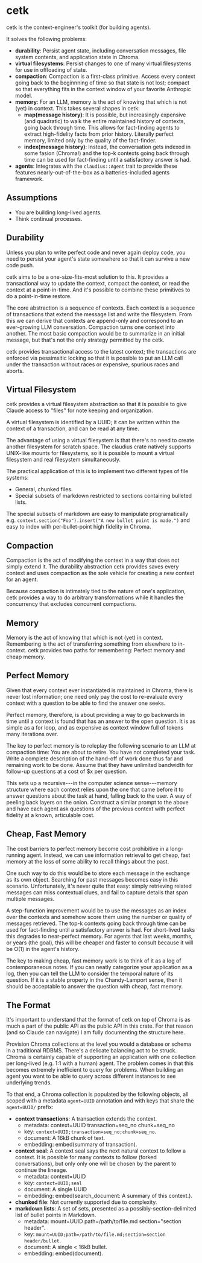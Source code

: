 # cetk

cetk is the context-engineer's toolkit (for building agents).

It solves the following problems:
- **durability**:  Persist agent state, including conversation messages, file system contents, and
  application state in Chroma.
- **virtual filesystems**:  Persist changes to one of many virtual filesystems for use in offloading
  of state.
- **compaction**:  Compaction is a first-class primitive.  Access every context going back to the
  beginnning of time so that state is not lost; compact so that everything fits in the context
  window of your favorite Anthropic model.
- **memory**:  For an LLM, memory is the act of knowing that which is not (yet) in context.  This
  takes several shapes in cetk:
  - **map(message history)**:  It is possible, but increasingly expensive (and quadratic) to walk
    the entire maintained history of contexts, going back through time.  This allows for
    fact-finding agents to extract high-fidelity facts from prior history.  Literally perfect
    memory, limited only by the quality of the fact-finder.
  - **index(message history)**:  Instead, the conversation gets indexed in some fasion (Chroma!) and
    the top-k contexts going back through time can be used for fact-finding until a satisfactory
    answer is had.
- **agents**:  Integrates with the `claudius::Agent` trait to provide these features
  nearly-out-of-the-box as a batteries-included agents framework.

## Assumptions

- You are building long-lived agents.
- Think continual processes.

## Durability

Unless you plan to write perfect code and never again deploy code, you need to persist your agent's
state somewhere so that it can survive a new code push.

cetk aims to be a one-size-fits-most solution to this.  It provides a transactional way to update
the context, compact the context, or read the context at a point-in-time.  And it's possible to
combine these primitives to do a point-in-time restore.

The core abstraction is a sequence of contexts.  Each context is a sequence of transactions that
extend the message list and write the filesystem.  From this we can derive that contexts are
append-only and correspond to an ever-growing LLM conversation.  Compaction turns one context into
another.  The most basic compaction would be to summarize in an initial message, but that's not the
only strategy permitted by the cetk.

cetk provides transactional access to the latest context; the transactions are enforced via
pessimsitic locking so that it is possible to put an LLM call under the transaction without races or
expensive, spurious races and aborts.

## Virtual Filesystem

cetk provides a virtual filesystem abstraction so that it is possible to give Claude access to
"files" for note keeping and organization.

A virtual filesystem is identified by a UUID; it can be written within the context of a transaction,
and can be read at any time.

The advantage of using a virtual filesystem is that there's no need to create another filesystem for
scratch space.  The claudius crate natively supports UNIX-like mounts for filesystems, so it is
possible to mount a virtual filesystem and real filesystem simultaneously.

The practical application of this is to implement two different types of file systems:
- General, chunked files.
- Special subsets of markdown restricted to sections containing bulleted lists.

The special subsets of markdown are easy to manipulate programatically e.g.
`context.section("Foo").insert("A new bullet point is made.")` and easy to index with
per-bullet-point high fidelity in Chroma.

## Compaction

Compaction is the act of modifying the context in a way that does not simply extend it.  The
durability abstraction cetk provides saves every context and uses compaction as the sole vehicle for
creating a new context for an agent.

Because compaction is intimately tied to the nature of one's application, cetk provides a way to do
arbitrary transformations while it handles the concurrency that excludes concurrent compactions.

## Memory

Memory is the act of knowing that which is not (yet) in context.  Remembering is the act of
transferring something from elsewhere to in-context.  cetk provides two paths for remembering:
Perfect memory and cheap memory.

## Perfect Memory

Given that every context ever instantiated is maintained in Chroma, there is never lost information;
one need only pay the cost to re-evaluate every context with a question to be able to find the
answer one seeks.

Perfect memory, therefore, is about providing a way to go backwards in time until a context is found
that has an answer to the open question.  It is as simple as a for loop, and as expensive as context
window full of tokens many iterations over.

The key to perfect memory is to roleplay the following scenario to an LLM at compaction time:  You
are about to retire.  You have not completed your task.  Write a complete description of the
hand-off of work done thus far and remaining work to be done.  Assume that they have unlimited
bandwidth for follow-up questions at a cost of $x per question.

This sets up a recursive---in the computer science sense---memory structure where each context
relies upon the one that came before it to answer questions about the task at hand, falling back to
the user.  A way of peeling back layers on the onion.  Construct a similar prompt to the above and
have each agent ask questions of the previous context with perfect fidelity at a known, articulable
cost.

## Cheap, Fast Memory

The cost barriers to perfect memory become cost prohibitive in a long-running agent.  Instead, we
can use information retrieval to get cheap, fast memory at the loss of some ability to recall things
about the past.

One such way to do this would be to store each message in the exchange as its own object.  Searching
for past messages becomes easy in this scenario.  Unfortunately, it's never quite that easy:  simply
retrieving related messages can miss contextual clues, and fail to capture details that span
multiple messages.

A step-function improvement would be to use the messages as an index over the contexts and somehow
score them using the number or quality of messages retrieved.  The top-k contexts going back through
time can be used for fact-finding until a satisfactory answer is had.  For short-lived tasks this
degrades to near-perfect memory.  For agents that last weeks, months, or years (the goal), this will
be cheaper and faster to consult because it will be O(1) in the agent's history.

The key to making cheap, fast memory work is to think of it as a log of contemporaneous notes.  If
you can neatly categorize your application as a log, then you can tell the LLM to consider the
temporal nature of its question.  If it is a stable property in the Chandy-Lamport sense, then it
should be acceptable to answer the question with cheap, fast memory.

## The Format

It's important to understand that the format of cetk on top of Chroma is as much a part of the
public API as the public API in this crate.  For that reason (and so Claude can navigate) I am fully
documenting the structure here.

Provision Chroma collections at the level you would a database or schema in a traditional RDBMS.
There's a delicate balancing act to be struck.  Chroma is certainly capable of supporting an
application with one collection per long-lived (e.g. 1:1 with a human) agent.  The problem comes in
that this becomes extremely inefficient to query for problems.  When building an agent you want to
be able to query across different instances to see underlying trends.

To that end, a Chroma collection is populated by the following objects, all scoped with a metadata
`agent=UUID` annotation and with keys that share the `agent=UUID/` prefix:
- **context transactions**:  A transaction extends the context.
    - metadata: context=UUID transaction=seq_no chunk=seq_no
    - key: `context=UUID;transaction=seq_no;chunk=seq_no`.
    - document:  A 16kB chunk of text.
    - embedding:  embed(summary of transaction).
- **context seal**:  A context seal says the next natural context to follow a context.  It is
  possible for many contexts to follow (forked conversations), but only only one will be chosen by
  the parent to continue the lineage.
    - metadata: context=UUID
    - key: `context=UUID;seal`
    - document:  A single UUID
    - embedding:  embed(search_document:  A summary of this context.).
- **chunked file**:  Not currently supported due to complexity.
- **markdown lists**:  A set of sets, presented as a possibly-section-delimited list of bullet
  points in Markdown.
    - metadata: mount=UUID path=/path/to/file.md section="section header".
    - key: `mount=UUID;path=/path/to/file.md;section=section header/bullet`.
    - document:  A single < 16kB bullet.
    - embedding:  embed(document).
